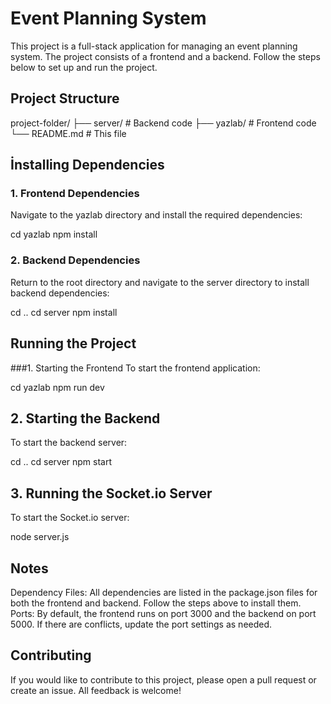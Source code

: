 # Event Planning System
This project is a full-stack application for managing an event planning system. The project consists of a frontend and a backend. Follow the steps below to set up and run the project.


## Project Structure

project-folder/
├── server/     # Backend code
├── yazlab/     # Frontend code
└── README.md   # This file


## İnstalling Dependencies

### 1. Frontend Dependencies
Navigate to the yazlab directory and install the required dependencies:

cd yazlab
npm install

### 2. Backend Dependencies
Return to the root directory and navigate to the server directory to install backend dependencies:

cd ..
cd server
npm install

## Running the Project

###1. Starting the Frontend
To start the frontend application:

cd yazlab
npm run dev

## 2. Starting the Backend
To start the backend server:

cd ..
cd server
npm start

## 3. Running the Socket.io Server
To start the Socket.io server:

node server.js



## Notes
Dependency Files: All dependencies are listed in the package.json files for both the frontend and backend. Follow the steps above to install them.
Ports: By default, the frontend runs on port 3000 and the backend on port 5000. If there are conflicts, update the port settings as needed.

## Contributing
If you would like to contribute to this project, please open a pull request or create an issue. All feedback is welcome!

